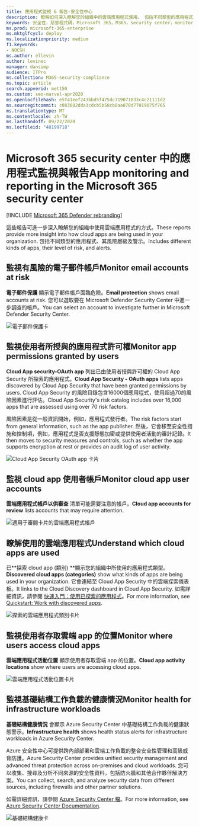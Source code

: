 ```yaml
---
title: 應用程式監視 & 報告-安全性中心
description: 瞭解如何深入瞭解您的組織中的雲端應用程式使用。 包括不同類型的應用程式、其風險層級及警示。
keywords: 安全性，惡意程式碼，Microsoft 365，M365，security center，monitor，report，應用程式
ms.prod: microsoft-365-enterprise
ms.mktglfcycl: deploy
ms.localizationpriority: medium
f1.keywords:
- NOCSH
ms.author: ellevin
author: levinec
manager: dansimp
audience: ITPro
ms.collection: M365-security-compliance
ms.topic: article
search.appverid: met150
ms.custom: seo-marvel-apr2020
ms.openlocfilehash: e5f41eef243bbd5f475dc719071833c4c21111d2
ms.sourcegitcommit: c083602dda3cdcb5b58cb8aa070d77019075f765
ms.translationtype: MT
ms.contentlocale: zh-TW
ms.lasthandoff: 09/22/2020
ms.locfileid: "48199718"
---
```

# <a name="app-monitoring-and-reporting-in-the-microsoft-365-security-center"></a><span data-ttu-id="f9dd3-105">Microsoft 365 security center 中的應用程式監視與報告</span><span class="sxs-lookup"><span data-stu-id="f9dd3-105">App monitoring and reporting in the Microsoft 365 security center</span></span>

[!INCLUDE [Microsoft 365 Defender rebranding](../includes/microsoft-defender.md)]


<span data-ttu-id="f9dd3-106">這些報告可進一步深入瞭解您的組織中使用雲端應用程式的方式。</span><span class="sxs-lookup"><span data-stu-id="f9dd3-106">These reports provide more insight into how cloud apps are being used in your organization.</span></span> <span data-ttu-id="f9dd3-107">包括不同類型的應用程式、其風險層級及警示。</span><span class="sxs-lookup"><span data-stu-id="f9dd3-107">Includes different kinds of apps, their level of risk, and alerts.</span></span>

## <a name="monitor-email-accounts-at-risk"></a><span data-ttu-id="f9dd3-108">監視有風險的電子郵件帳戶</span><span class="sxs-lookup"><span data-stu-id="f9dd3-108">Monitor email accounts at risk</span></span>

<span data-ttu-id="f9dd3-109">**電子郵件保護** 顯示電子郵件帳戶面臨危險。</span><span class="sxs-lookup"><span data-stu-id="f9dd3-109">**Email protection** shows email accounts at risk.</span></span> <span data-ttu-id="f9dd3-110">您可以選取要在 Microsoft Defender Security Center 中進一步調查的帳戶。</span><span class="sxs-lookup"><span data-stu-id="f9dd3-110">You can select an account to investigate further in Microsoft Defender Security Center.</span></span>

![電子郵件保護卡](../../media/email-protection.png)

## <a name="monitor-app-permissions-granted-by-users"></a><span data-ttu-id="f9dd3-112">監視使用者所授與的應用程式許可權</span><span class="sxs-lookup"><span data-stu-id="f9dd3-112">Monitor app permissions granted by users</span></span>

<span data-ttu-id="f9dd3-113">**Cloud App security-OAuth app** 列出已由使用者授與許可權的 Cloud App Security 所探索的應用程式。</span><span class="sxs-lookup"><span data-stu-id="f9dd3-113">**Cloud App Security - OAuth apps** lists apps discovered by Cloud App Security that have been granted permissions by users.</span></span> <span data-ttu-id="f9dd3-114">Cloud App Security 的風險目錄包含16000個應用程式，使用超過70的風險因素進行評估。</span><span class="sxs-lookup"><span data-stu-id="f9dd3-114">Cloud App Security's risk catalog includes over 16,000 apps that are assessed using over 70 risk factors.</span></span>

<span data-ttu-id="f9dd3-115">風險因素是從一般資訊開始，例如，應用程式發行者。</span><span class="sxs-lookup"><span data-stu-id="f9dd3-115">The risk factors start from general information, such as the app publisher.</span></span> <span data-ttu-id="f9dd3-116">然後，它會移至安全性措施和控制項，例如，應用程式是否支援靜態加密或提供使用者活動的審計記錄。</span><span class="sxs-lookup"><span data-stu-id="f9dd3-116">It then moves to security measures and controls, such as whether the app supports encryption at rest or provides an audit log of user activity.</span></span>

![Cloud App Security OAuth app 卡片](../../media/cloud-app-security-oauth-apps.png)

## <a name="monitor-cloud-app-user-accounts"></a><span data-ttu-id="f9dd3-118">監視 cloud app 使用者帳戶</span><span class="sxs-lookup"><span data-stu-id="f9dd3-118">Monitor cloud app user accounts</span></span>

<span data-ttu-id="f9dd3-119">**雲端應用程式帳戶以供審查** 清單可能需要注意的帳戶。</span><span class="sxs-lookup"><span data-stu-id="f9dd3-119">**Cloud app accounts for review** lists accounts that may require attention.</span></span>

![適用于審閱卡片的雲端應用程式帳戶](../../media/cloud-app-accounts-for-review.png)

## <a name="understand-which-cloud-apps-are-used"></a><span data-ttu-id="f9dd3-121">瞭解使用的雲端應用程式</span><span class="sxs-lookup"><span data-stu-id="f9dd3-121">Understand which cloud apps are used</span></span>

<span data-ttu-id="f9dd3-122">已\*\*探索 cloud app (類別) \*\*顯示您的組織中所使用的應用程式類型。</span><span class="sxs-lookup"><span data-stu-id="f9dd3-122">**Discovered cloud apps (categories)** show what kinds of apps are being used in your organization.</span></span> <span data-ttu-id="f9dd3-123">它會連結至 Cloud App Security 中的雲端探索儀表板。</span><span class="sxs-lookup"><span data-stu-id="f9dd3-123">It links to the Cloud Discovery dashboard in Cloud App Security.</span></span> <span data-ttu-id="f9dd3-124">如需詳細資訊，請參閱 [快速入門：使用已探索的應用程式](https://docs.microsoft.com/cloud-app-security/discovered-apps)。</span><span class="sxs-lookup"><span data-stu-id="f9dd3-124">For more information, see [Quickstart: Work with discovered apps](https://docs.microsoft.com/cloud-app-security/discovered-apps).</span></span>  

![探索的雲端應用程式類別卡片](../../media/discovered-cloud-apps-categories.png)

## <a name="monitor-where-users-access-cloud-apps"></a><span data-ttu-id="f9dd3-126">監視使用者存取雲端 app 的位置</span><span class="sxs-lookup"><span data-stu-id="f9dd3-126">Monitor where users access cloud apps</span></span>

<span data-ttu-id="f9dd3-127">**雲端應用程式活動位置** 顯示使用者存取雲端 app 的位置。</span><span class="sxs-lookup"><span data-stu-id="f9dd3-127">**Cloud app activity locations** show where users are accessing cloud apps.</span></span>

![雲端應用程式活動位置卡片](../../media/cloud-app-activity-locations.png)

## <a name="monitor-health-for-infrastructure-workloads"></a><span data-ttu-id="f9dd3-129">監視基礎結構工作負載的健康情況</span><span class="sxs-lookup"><span data-stu-id="f9dd3-129">Monitor health for infrastructure workloads</span></span>

<span data-ttu-id="f9dd3-130">**基礎結構健康情況** 會顯示 Azure Security Center 中基礎結構工作負載的健康狀態警示。</span><span class="sxs-lookup"><span data-stu-id="f9dd3-130">**Infrastructure health** shows health status alerts for infrastructure workloads in Azure Security Center.</span></span>

<span data-ttu-id="f9dd3-131">Azure 安全性中心可提供跨內部部署和雲端工作負載的整合安全性管理和高級威脅防護。</span><span class="sxs-lookup"><span data-stu-id="f9dd3-131">Azure Security Center provides unified security management and advanced threat protection across on-premises and cloud workloads.</span></span> <span data-ttu-id="f9dd3-132">您可以收集、搜尋及分析不同來源的安全性資料，包括防火牆和其他合作夥伴解決方案。</span><span class="sxs-lookup"><span data-stu-id="f9dd3-132">You can collect, search, and analyze security data from different sources, including firewalls and other partner solutions.</span></span>

<span data-ttu-id="f9dd3-133">如需詳細資訊，請參閱 [Azure Security Center 檔](https://docs.microsoft.com/azure/security-center/)。</span><span class="sxs-lookup"><span data-stu-id="f9dd3-133">For more information, see [Azure Security Center Documentation](https://docs.microsoft.com/azure/security-center/).</span></span>

![基礎結構健康卡](../../media/infrastructure-health.png)
